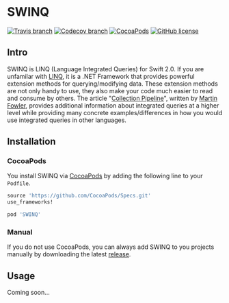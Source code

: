 # SWINQ
[![Travis branch](https://img.shields.io/travis/jlai403/SWINQ/master.svg?style=flat-square)](https://travis-ci.org/jlai403/SWINQ)
[![Codecov branch](https://img.shields.io/codecov/c/github/jlai403/SWINQ/master.svg?style=flat-square)](https://codecov.io/github/jlai403/SWINQ?branch=master)
[![CocoaPods](https://img.shields.io/cocoapods/v/SWINQ.svg?style=flat-square)](https://cocoapods.org/pods/SWINQ)
[![GitHub license](https://img.shields.io/github/license/jlai403/SWINQ.svg?style=flat-square)](https://github.com/jlai403/SWINQ/blob/master/LICENSE)

## Intro

SWINQ is LINQ (Language Integrated Queries) for Swift 2.0. If you are unfamilar with [LINQ](https://msdn.microsoft.com/en-us/library/bb397926.aspx), it is a .NET Framework that provides powerful extension methods for querying/modifying data. These extension methods are not only handy to use, they also make your code much easier to read and consume by others. The article "[Collection Pipeline](http://martinfowler.com/articles/collection-pipeline/)", written by [Martin Fowler](http://martinfowler.com), provides additional information about integrated queries at a higher level while providing many concrete examples/differences in how you would use integrated queries in other languages.


## Installation

### CocoaPods
You install SWINQ via [CocoaPods](https://cocoapods.org/) by adding the following line to your `Podfile`.

```ruby
source 'https://github.com/CocoaPods/Specs.git'
use_frameworks!

pod 'SWINQ'
```

### Manual
If you do not use CocoaPods, you can always add SWINQ to you projects manually by downloading the latest [release](https://github.com/jlai403/SWINQ/releases).

## Usage
Coming soon...
